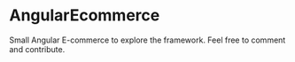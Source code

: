 # AngularEcommerce

Small Angular E-commerce to explore the framework.
Feel free to comment and contribute.
